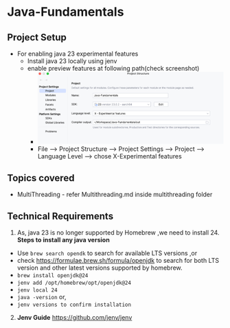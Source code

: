 # Java-Fundamentals


## Project Setup
* For enabling java 23 experimental features
  * Install java 23 locally using jenv
  * enable preview features at following path(check screenshot)
    * ![img.png](img.png)
    * File --> Project Structure --> Project Settings --> Project --> Language Level --> chose X-Experimental features

## Topics covered

* MultiThreading - refer Multithreading.md inside multithreading folder


## Technical Requirements

1. As, java 23 is no longer supported by Homebrew ,we need to install 24.
__Steps to install any java version__
* Use `brew search opendk` to search for available LTS versions ,or
* check https://formulae.brew.sh/formula/openjdk to search for both LTS version and other latest versions 
  supported by homebrew.
* `brew install openjdk@24`
* `jenv add /opt/homebrew/opt/openjdk@24`
* `jenv local 24`
* `java -version` or,
* `jenv versions to confirm installation`

2. __Jenv Guide__
 https://github.com/jenv/jenv
